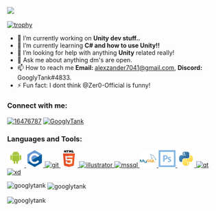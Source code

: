<a href="https://visitcount.itsvg.in">
  <img src="https://visitcount.itsvg.in/api?id=GooglyTank&label=Profile%20Visits&color=0&icon=2&pretty=false" />
</a>



[![trophy](https://github-profile-trophy.vercel.app/?username=ryo-ma&theme=monokai)](https://github.com/ryo-ma/github-profile-trophy)

- 🔭 I’m currently working on <strong>Unity dev stuff..</strong>
- 🌱 I’m currently learning  <strong>C# and how to use Unity!!</strong>
- 🤔 I’m looking for help with anything <strong>Unity</strong> related really!
- 💬 Ask me about anything dm's are open.
- 📫 How to reach me  <strong>Email: </strong> alexzander7041@gmail.com,  <strong>Discord: </strong> GooglyTank#4833.
- ⚡ Fun fact: I dont think @Zer0-Official is funny!

<h3 align="left">Connect with me:</h3>
<p align="left">
<a href="https://stackoverflow.com/users/18419694" target="blank"><img align="center" src="https://raw.githubusercontent.com/rahuldkjain/github-profile-readme-generator/master/src/images/icons/Social/stack-overflow.svg" alt="16476787" height="30" width="40" /></a>
<a href="https://www.youtube.com/channel/UCR81L0U9PLyKTiAY8izEfjQ" target="blank"><img align="center" src="https://raw.githubusercontent.com/rahuldkjain/github-profile-readme-generator/master/src/images/icons/Social/youtube.svg" alt="GooglyTank" height="30" width="40" /></a>
</p>



<h3 align="left">Languages and Tools:</h3>
<p align="left"> <a href="https://developer.android.com" target="_blank" rel="noreferrer"> <img src="https://raw.githubusercontent.com/devicons/devicon/master/icons/android/android-original-wordmark.svg" alt="android" width="40" height="40"/> </a> <a href="https://www.cprogramming.com/" target="_blank" rel="noreferrer"> <img src="https://raw.githubusercontent.com/devicons/devicon/master/icons/c/c-original.svg" alt="c" width="40" height="40"/> </a> <a href="https://git-scm.com/" target="_blank" rel="noreferrer"> <img src="https://www.vectorlogo.zone/logos/git-scm/git-scm-icon.svg" alt="git" width="40" height="40"/> </a> <a href="https://www.w3.org/html/" target="_blank" rel="noreferrer"> <img src="https://raw.githubusercontent.com/devicons/devicon/master/icons/html5/html5-original-wordmark.svg" alt="html5" width="40" height="40"/> </a> <a href="https://www.adobe.com/in/products/illustrator.html" target="_blank" rel="noreferrer"> <img src="https://www.vectorlogo.zone/logos/adobe_illustrator/adobe_illustrator-icon.svg" alt="illustrator" width="40" height="40"/> </a> <a href="https://www.microsoft.com/en-us/sql-server" target="_blank" rel="noreferrer"> <img src="https://www.svgrepo.com/show/303229/microsoft-sql-server-logo.svg" alt="mssql" width="40" height="40"/> </a> <a href="https://www.mysql.com/" target="_blank" rel="noreferrer"> <img src="https://raw.githubusercontent.com/devicons/devicon/master/icons/mysql/mysql-original-wordmark.svg" alt="mysql" width="40" height="40"/> </a> <a href="https://www.photoshop.com/en" target="_blank" rel="noreferrer"> <img src="https://raw.githubusercontent.com/devicons/devicon/master/icons/photoshop/photoshop-line.svg" alt="photoshop" width="40" height="40"/> </a> <a href="https://www.python.org" target="_blank" rel="noreferrer"> <img src="https://raw.githubusercontent.com/devicons/devicon/master/icons/python/python-original.svg" alt="python" width="40" height="40"/> </a> <a href="https://www.qt.io/" target="_blank" rel="noreferrer"> <img src="https://upload.wikimedia.org/wikipedia/commons/0/0b/Qt_logo_2016.svg" alt="qt" width="40" height="40"/> </a> <a href="https://www.adobe.com/products/xd.html" target="_blank" rel="noreferrer"> <img src="https://cdn.worldvectorlogo.com/logos/adobe-xd.svg" alt="xd" width="40" height="40"/> </a> </p>


<p><img align="left" src="https://github-readme-stats.vercel.app/api/top-langs?username=googlytank&show_icons=true&theme=dark&locale=en&layout=compact" alt="googlytank" /></p>

<p>&nbsp;<img align="center" src="https://github-readme-stats.vercel.app/api?username=googlytank&show_icons=true&theme=dark&locale=en" alt="googlytank" /></p>

<p><img align="center" src="https://github-readme-streak-stats.herokuapp.com/?user=googlytank&theme=dark" alt="googlytank" /></p>


